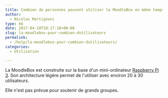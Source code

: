```yaml
---
title: Combien de personnes peuvent utiliser la MoodleBox en même temps ?
author:
  - Nicolas Martignoni
type: kb
date: 2017-04-18T18:17:10+00:00
slug: la-moodlebox-pour-combien-dutilisateurs
permalink:
  - /help/la-moodlebox-pour-combien-dutilisateurs/
categories:
  - Utilisation

---
```

La MoodleBox est construite sur la base d'un mini-ordinateur <a href="https://www.raspberrypi.org/" target="_blank" rel="noopener">Raspberry Pi 3</a>. Son architecture légère permet de l'utiliser avec environ 20 à 30 utilisateurs.

Elle n'est pas prévue pour soutenir de grands groupes.